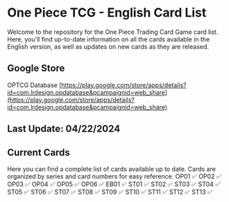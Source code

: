 
# One Piece TCG - English Card List
 Welcome to the repository for the One Piece Trading Card Game card list. Here, you'll find up-to-date information on all the cards available in the English version, as well as updates on new cards as they are released. 
 ## Google Store
OPTCG Database [https://play.google.com/store/apps/details?id=com.lrdesign.opdatabase&pcampaignid=web_share](https://play.google.com/store/apps/details?id=com.lrdesign.opdatabase&pcampaignid=web_share)
 ## Last Update: 04/22/2024  
 ## Current Cards 
 Here you can find a complete list of cards available up to date. Cards are organized by series and card numbers for easy reference.
OP01 ✅
OP02 ✅
OP03 ✅
OP04 ✅
OP05 ✅
OP06 ✅
EB01  ✅
ST01  ✅
ST02  ✅
ST03  ✅
ST04  ✅
ST05  ✅
ST06  ✅
ST07  ✅
ST08  ✅
ST09  ✅
ST10  ✅
ST11  ✅
ST12  ✅
ST13  ✅
